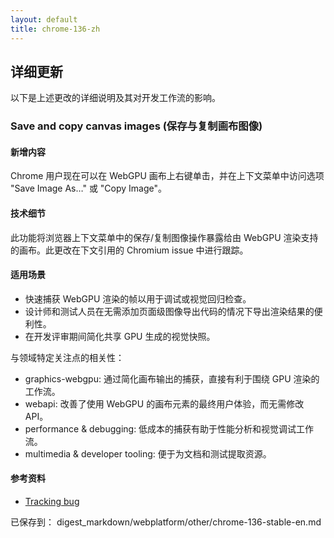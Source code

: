 ```yaml
---
layout: default
title: chrome-136-zh
---
```


## 详细更新

以下是上述更改的详细说明及其对开发工作流的影响。

### Save and copy canvas images (保存与复制画布图像)

#### 新增内容
Chrome 用户现在可以在 WebGPU 画布上右键单击，并在上下文菜单中访问选项 "Save Image As…" 或 "Copy Image"。

#### 技术细节
此功能将浏览器上下文菜单中的保存/复制图像操作暴露给由 WebGPU 渲染支持的画布。此更改在下文引用的 Chromium issue 中进行跟踪。

#### 适用场景
- 快速捕获 WebGPU 渲染的帧以用于调试或视觉回归检查。
- 设计师和测试人员在无需添加页面级图像导出代码的情况下导出渲染结果的便利性。
- 在开发评审期间简化共享 GPU 生成的视觉快照。

与领域特定关注点的相关性：
- graphics-webgpu: 通过简化画布输出的捕获，直接有利于围绕 GPU 渲染的工作流。
- webapi: 改善了使用 WebGPU 的画布元素的最终用户体验，而无需修改 API。
- performance & debugging: 低成本的捕获有助于性能分析和视觉调试工作流。
- multimedia & developer tooling: 便于为文档和测试提取资源。

#### 参考资料
- [Tracking bug](https://issues.chromium.org/issues/40902474)

已保存到： digest_markdown/webplatform/other/chrome-136-stable-en.md

